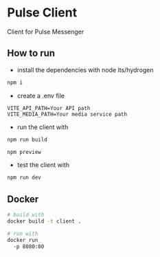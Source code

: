 # Pulse Client

Client for Pulse Messenger

## How to run

- install the dependencies with node lts/hydrogen

```bash
npm i
```
  
- create a .env file

```env
VITE_API_PATH=Your API path
VITE_MEDIA_PATH=Your media service path
```

- run the client with

```bash
npm run build

npm preview
```

- test the client with

```bash
npm run dev
```

## Docker

```bash
# build with
docker build -t client .

# run with
docker run 
  -p 8080:80
```
